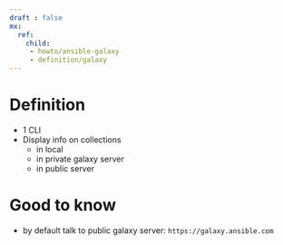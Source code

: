 ```yaml
---
draft : false
mx:
  ref:
    child: 
     - howto/ansible-galaxy
     - definition/galaxy
---
```


# Definition
- 1 CLI
- Display info on collections
  - in local
  - in private galaxy server
  - in public server

# Good to know
- by default talk to public galaxy server: `https://galaxy.ansible.com`